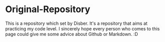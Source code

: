 # Original-Repository
This is a repository which set by Disber. It's a repository that aims at practicing my code level.
I sincerely hope every person who comes to this page could give me some advice about Github or Markdown.
:D
